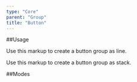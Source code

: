 ```yaml
---
type: "Core"
parent: "Group"
title: "Button"
---
```


##Usage

Use this markup to create a button group as line.

<script type="text/plain" class="language-markup">
  <div class="group">
  
    <button type="button" class="btn btn--default">
      <!-- content -->
    </button>
    
    <button type="button" class="btn btn--default">
      <!-- content -->
    </button>
    
  </div>
</script>

Use this markup to create a button group as stack.

<script type="text/plain" class="language-markup">
  <div class="group">
  
    <div class="group-inner">
      <button type="button" class="btn btn--default">
        <!-- content -->
      </button>
      
      <button type="button" class="btn btn--default">
        <!-- content -->
      </button>
      
    </div>
  </div>
</script>

##Modes

<demo>
  <demovanilla src="inline/core/group/button-line" >
  </demovanilla>
  <demovanilla src="inline/core/group/button-stack">
  </demovanilla>
</demo>

